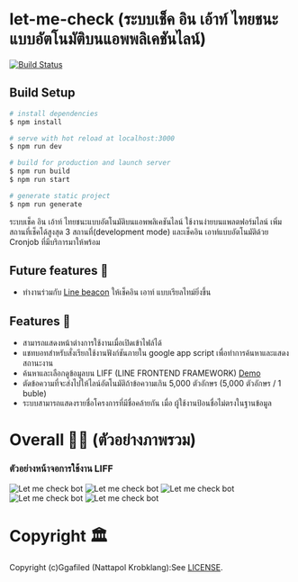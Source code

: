 # let-me-check (ระบบเช็ค อิน เอ้าท์ ไทยชนะแบบอัตโนมัติบนแอพพลิเคชันไลน์)

[![Build Status](https://travis-ci.org/joemccann/dillinger.svg?branch=master)](https://travis-ci.org/joemccann/dillinger)

## Build Setup

```bash
# install dependencies
$ npm install

# serve with hot reload at localhost:3000
$ npm run dev

# build for production and launch server
$ npm run build
$ npm run start

# generate static project
$ npm run generate
```

ระบบเช็ค อิน เอ้าท์ ไทยชนะแบบอัตโนมัติบนแอพพลิเคชันไลน์ ใช้งานง่ายบนแพลตฟอร์มไลน์
เพิ่มสถานที่เช็คได้สูงสุด 3 สถานที่(development mode) และเช็คอิน เอาท์แบบอัตโนมัติด้วย
Cronjob ที่มีบริการมาให้พร้อม

## Future features 🎊

- ทำงานร่วมกับ [Line beacon](https://developers.line.biz/en/docs/messaging-api/using-beacons) ให้เช็คอิน เอาท์ แบบเรียลไทม์ยิ่งขึ้น

## Features 🏐

- สามารถแสดงหน้าต่างการใช้งานเมื่อเปิดเข้าไฟล์ได้
- แชทบอทสำหรับสั่งเรียกใช้งานฟังก์ชันภายใน google app script เพื่อทำการค้นหาและแสดงสถานะงาน
- ค้นหาและเลือกดูข้อมูลบน LIFF (LINE FRONTEND FRAMEWORK) [Demo](https://script.google.com/macros/s/AKfycbxtBUEiPCrWkepUJm0cmXfhqoM0IZqcXEixvSFs/exec?v=project-list)
- ตัดข้อความที่จะส่งไปให้ไลน์อัตโนมัติถ้าข้อความเกิน 5,000 ตัวอักษร (5,000 ตัวอักษร / 1 buble)
- ระบบสามารถแสดงรายชื่อโครงการที่มีชื่อคล้ายกัน เมื่อ ผู้ใช้งานป้อนชื่อไม่ตรงในฐานข้อมูล

# Overall 🍚🍣 (ตัวอย่างภาพรวม)

### ตัวอย่างหน้าจอการใช้งาน LIFF

<img src="https://github.com/ggafiled/let-me-check-nuxt-js/blob/master/static/img/reviews_0.jpg" alt="Let me check bot">

<img src="https://github.com/ggafiled/let-me-check-nuxt-js/blob/master/static/img/reviews_1.jpg" alt="Let me check bot">

<img src="https://github.com/ggafiled/let-me-check-nuxt-js/blob/master/static/img/reviews_2.jpg" alt="Let me check bot">

<img src="https://github.com/ggafiled/let-me-check-nuxt-js/blob/master/static/img/reviews_3.jpg" alt="Let me check bot">

<img src="https://github.com/ggafiled/let-me-check-nuxt-js/blob/master/static/img/reviews_4.jpg" alt="Let me check bot">

# Copyright 🏛

Copyright (c)Ggafiled (Nattapol Krobklang):See [LICENSE](https://github.com/ggafiled/let-me-check-nuxt-js/blob/master/LICENSE).
